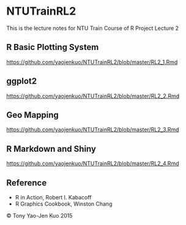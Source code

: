 # NTUTrainRL2
This is the lecture notes for NTU Train Course of R Project Lecture 2

## R Basic Plotting System

https://github.com/yaojenkuo/NTUTrainRL2/blob/master/RL2_1.Rmd

## ggplot2

https://github.com/yaojenkuo/NTUTrainRL2/blob/master/RL2_2.Rmd

## Geo Mapping

https://github.com/yaojenkuo/NTUTrainRL2/blob/master/RL2_3.Rmd

## R Markdown and Shiny

https://github.com/yaojenkuo/NTUTrainRL2/blob/master/RL2_4.Rmd

## Reference
* R in Action, Robert I. Kabacoff
* R Graphics Cookbook, Winston Chang

&copy; Tony Yao-Jen Kuo 2015
